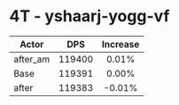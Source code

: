 # 4T - yshaarj-yogg-vf
| Actor | DPS | Increase |
|---|:---:|:---:|
|after_am|119400|0.01%|
|Base|119391|0.00%|
|after|119383|-0.01%|
